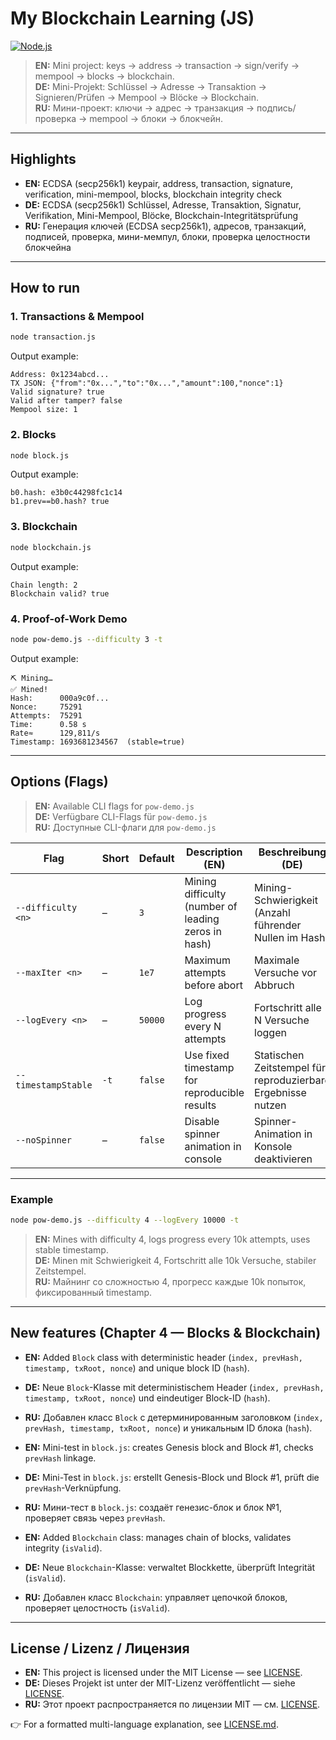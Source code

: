 
# My Blockchain Learning (JS)

[![Node.js](https://img.shields.io/badge/Node.js-%3E%3D18-brightgreen)](https://nodejs.org/)

> **EN:** Mini project: keys → address → transaction → sign/verify → mempool → blocks → blockchain.  
> **DE:** Mini-Projekt: Schlüssel → Adresse → Transaktion → Signieren/Prüfen → Mempool → Blöcke → Blockchain.  
> **RU:** Мини-проект: ключи → адрес → транзакция → подпись/проверка → mempool → блоки → блокчейн.  

---

## Highlights

* **EN:** ECDSA (secp256k1) keypair, address, transaction, signature, verification, mini-mempool, blocks, blockchain integrity check  
* **DE:** ECDSA (secp256k1) Schlüssel, Adresse, Transaktion, Signatur, Verifikation, Mini-Mempool, Blöcke, Blockchain-Integritätsprüfung  
* **RU:** Генерация ключей (ECDSA secp256k1), адресов, транзакций, подписей, проверка, мини-мемпул, блоки, проверка целостности блокчейна

---

## How to run

### 1. Transactions & Mempool

```bash
node transaction.js
````

Output example:

```text
Address: 0x1234abcd...
TX JSON: {"from":"0x...","to":"0x...","amount":100,"nonce":1}
Valid signature? true
Valid after tamper? false
Mempool size: 1
```

### 2. Blocks

```bash
node block.js
```

Output example:

```text
b0.hash: e3b0c44298fc1c14
b1.prev==b0.hash? true
```

### 3. Blockchain

```bash
node blockchain.js
```

Output example:

```text
Chain length: 2
Blockchain valid? true
```

### 4. Proof-of-Work Demo

```bash
node pow-demo.js --difficulty 3 -t
```

Output example:

```text
⛏ Mining…
✅ Mined!
Hash:      000a9c0f...
Nonce:     75291
Attempts:  75291
Time:      0.58 s
Rate≈      129,811/s
Timestamp: 1693681234567  (stable=true)
```

---

## Options (Flags)

> **EN:** Available CLI flags for `pow-demo.js`  
> **DE:** Verfügbare CLI-Flags für `pow-demo.js`  
> **RU:** Доступные CLI-флаги для `pow-demo.js`  

| Flag                | Short | Default | Description (EN)                                    | Beschreibung (DE)                                            | Описание (RU)                                                        |
| ------------------- | ----- | ------- | --------------------------------------------------- | ------------------------------------------------------------ | -------------------------------------------------------------------- |
| `--difficulty <n>`  | –     | `3`     | Mining difficulty (number of leading zeros in hash) | Mining-Schwierigkeit (Anzahl führender Nullen im Hash)       | Сложность майнинга (кол-во нулей в начале хэша)                      |
| `--maxIter <n>`     | –     | `1e7`   | Maximum attempts before abort                       | Maximale Versuche vor Abbruch                                | Максимальное число попыток перед остановкой                          |
| `--logEvery <n>`    | –     | `50000` | Log progress every N attempts                       | Fortschritt alle N Versuche loggen                           | Выводить прогресс каждые N попыток                                   |
| `--timestampStable` | `-t`  | `false` | Use fixed timestamp for reproducible results        | Statischen Zeitstempel für reproduzierbare Ergebnisse nutzen | Использовать фиксированный timestamp для воспроизводимых результатов |
| `--noSpinner`       | –     | `false` | Disable spinner animation in console                | Spinner-Animation in Konsole deaktivieren                    | Отключить анимацию «спиннера» в консоли                              |

---

### Example

```bash
node pow-demo.js --difficulty 4 --logEvery 10000 -t
```

> **EN:** Mines with difficulty 4, logs progress every 10k attempts, uses stable timestamp.  
> **DE:** Minen mit Schwierigkeit 4, Fortschritt alle 10k Versuche, stabiler Zeitstempel.  
> **RU:** Майнинг со сложностью 4, прогресс каждые 10k попыток, фиксированный timestamp.  

---

## New features (Chapter 4 — Blocks & Blockchain)

* **EN:** Added `Block` class with deterministic header (`index, prevHash, timestamp, txRoot, nonce`) and unique block ID (`hash`).

* **DE:** Neue `Block`-Klasse mit deterministischem Header (`index, prevHash, timestamp, txRoot, nonce`) und eindeutiger Block-ID (`hash`).

* **RU:** Добавлен класс `Block` с детерминированным заголовком (`index, prevHash, timestamp, txRoot, nonce`) и уникальным ID блока (`hash`).

* **EN:** Mini-test in `block.js`: creates Genesis block and Block #1, checks `prevHash` linkage.

* **DE:** Mini-Test in `block.js`: erstellt Genesis-Block und Block #1, prüft die `prevHash`-Verknüpfung.

* **RU:** Мини-тест в `block.js`: создаёт генезис-блок и блок №1, проверяет связь через `prevHash`.

* **EN:** Added `Blockchain` class: manages chain of blocks, validates integrity (`isValid`).

* **DE:** Neue `Blockchain`-Klasse: verwaltet Blockkette, überprüft Integrität (`isValid`).

* **RU:** Добавлен класс `Blockchain`: управляет цепочкой блоков, проверяет целостность (`isValid`).

---
## License / Lizenz / Лицензия

- **EN:** This project is licensed under the MIT License — see [LICENSE](./LICENSE).  
- **DE:** Dieses Projekt ist unter der MIT-Lizenz veröffentlicht — siehe [LICENSE](./LICENSE).  
- **RU:** Этот проект распространяется по лицензии MIT — см. [LICENSE](./LICENSE).  

👉 For a formatted multi-language explanation, see [LICENSE.md](./LICENSE.md).


